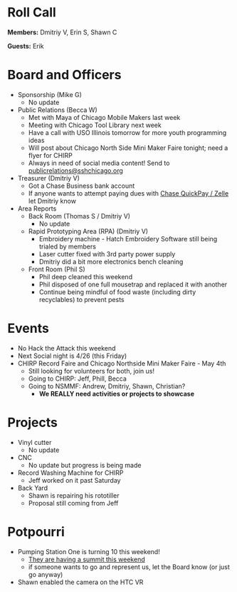 Roll Call
=========
**Members:** Dmitriy V, Erin S, Shawn C

**Guests:** Erik

Board and Officers
==================
- Sponsorship (Mike G)
  - No update
- Public Relations (Becca W)
  - Met with Maya of Chicago Mobile Makers last week
  - Meeting with Chicago Tool Library next week
  - Have a call with USO Illinois tomorrow for more youth programming ideas
  - Will post about Chicago North Side Mini Maker Faire tonight; need a flyer for CHIRP
  - Always in need of social media content! Send to publicrelations@sshchicago.org
- Treasurer (Dmitriy V)
  - Got a Chase Business bank account
  - If anyone wants to attempt paying dues with [Chase QuickPay / Zelle](https://www.chase.com/personal/quickpay) let Dmitriy know
- Area Reports
  - Back Room (Thomas S / Dmitriy V)
    - No update
  - Rapid Prototyping Area (RPA) (Dmitriy V)
    - Embroidery machine - Hatch Embroidery Software still being trialed by members
    - Laser cutter fixed with 3rd party power supply
    - Dmitriy did a bit more electronics bench cleaning
  - Front Room (Phil S)
    - Phil deep cleaned this weekend
    - Phil disposed of one full mousetrap and replaced it with another
    - Continue being mindful of food waste (including dirty recyclables) to prevent pests

Events
======
- No Hack the Attack this weekend
- Next Social night is 4/26 (this Friday)
- CHIRP Record Faire and Chicago Northside Mini Maker Faire - May 4th
  - Still looking for volunteers for both, join us!
  - Going to CHIRP: Jeff, Phill, Becca
  - Going to NSMMF: Andrew, Dmitriy, Shawn, Christian?
    - **We REALLY need activities or projects to showcase**

Projects
========
- Vinyl cutter
  - No update
- CNC
  - No update but progress is being made
- Record Washing Machine for CHIRP
  - Jeff worked on it past Saturday
- Back Yard
  - Shawn is repairing his rototiller
  - Proposal still coming from Jeff
  
Potpourri
=========
- Pumping Station One is turning 10 this weekend!
  - [They are having a summit this weekend](https://pumpingstationone.org/wp-content/uploads/2019/04/PS1-10-year_8.5x11.jpg)
  - if someone wants to go and represent us, let the Board know (or just go anyway)
- Shawn enabled the camera on the HTC VR
